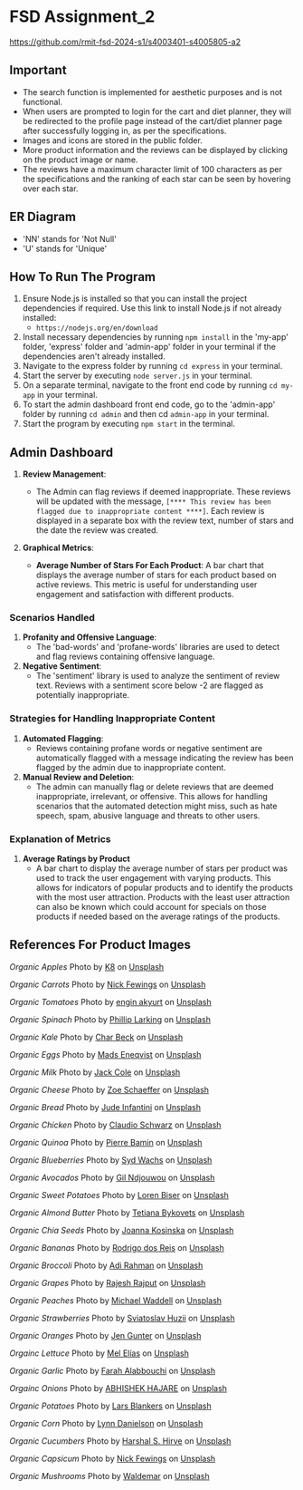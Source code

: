 # FSD Assignment_2

https://github.com/rmit-fsd-2024-s1/s4003401-s4005805-a2

## Important
- The search function is implemented for aesthetic purposes and is not functional.
- When users are prompted to login for the cart and diet planner, they will be redirected to the profile page instead of the cart/diet planner page after successfully logging in, as per the specifications.
- Images and icons are stored in the public folder.
- More product information and the reviews can be displayed by clicking on the product image or name.
- The reviews have a maximum character limit of 100 characters as per the specifications and the ranking of each star can be seen by hovering over each star.

## ER Diagram
- 'NN' stands for 'Not Null' 
- 'U' stands for 'Unique'

## How To Run The Program
1. Ensure Node.js is installed so that you can install the project dependencies if required. Use this link to install Node.js if not already installed:
    - `https://nodejs.org/en/download`
2. Install necessary dependencies by running `npm install` in the 'my-app' folder, 'express' folder and 'admin-app' folder in your terminal if the dependencies aren't already installed. 
3. Navigate to the express folder by running `cd express` in your terminal.
4. Start the server by executing `node server.js` in your terminal.
5. On a separate terminal, navigate to the front end code by running `cd my-app` in your terminal.
6. To start the admin dashboard front end code, go to the 'admin-app' folder by running `cd admin` and then cd `admin-app` in your terminal.  
7. Start the program by executing `npm start` in the terminal.

## Admin Dashboard
1. **Review Management**:
    - The Admin can flag reviews if deemed inappropriate. These reviews will be updated with the message, `[**** This review has been flagged due to inappropriate content ****]`. Each review is displayed in a separate box
    with the review text, number of stars and the date the review was created.

2.  **Graphical Metrics**:
    - **Average Number of Stars For Each Product**: A bar chart that displays the average number of stars for each product based on active reviews. This metric is useful for understanding user engagement and satisfaction with different products.

### Scenarios Handled
1. **Profanity and Offensive Language**:
    - The 'bad-words' and 'profane-words' libraries are used to detect and flag reviews containing offensive language.
2. **Negative Sentiment**:
    - The 'sentiment' library is used to analyze the sentiment of review text. Reviews with a sentiment score below -2 are flagged as potentially inappropriate.

### Strategies for Handling Inappropriate Content
1. **Automated Flagging**:
    - Reviews containing profane words or negative sentiment are automatically flagged with a message indicating the review has been flagged by the admin due to inappropriate content.
2. **Manual Review and Deletion**:
    - The admin can manually flag or delete reviews that are deemed inappropriate, irrelevant, or offensive. This allows for handling scenarios that the automated detection might miss, such as hate speech, spam, abusive language and threats to other users.

### Explanation of Metrics
1. **Average Ratings by Product**
    - A bar chart to display the average number of stars per product was used to track the user engagement with varying products. This allows for indicators of popular products and to identify the products with the most user attraction. Products with the least user attraction can also be known which could account for specials on those products if needed based on the average ratings of the products. 

## References For Product Images
*Organic Apples*
Photo by <a href="https://unsplash.com/@_k8_?utm_content=creditCopyText&utm_medium=referral&utm_source=unsplash">K8</a> on <a href="https://unsplash.com/photos/red-apples-on-brown-wooden-table-hRbt11o8cEU?utm_content=creditCopyText&utm_medium=referral&utm_source=unsplash">Unsplash</a>
  
 *Organic Carrots*
 Photo by <a href="https://unsplash.com/@jannerboy62?utm_content=creditCopyText&utm_medium=referral&utm_source=unsplash">Nick Fewings</a> on <a href="https://unsplash.com/photos/a-pile-of-carrots-sitting-next-to-each-other-d9gDUaDpnes?utm_content=creditCopyText&utm_medium=referral&utm_source=unsplash">Unsplash</a>

 *Organic Tomatoes*
 Photo by <a href="https://unsplash.com/@enginakyurt?utm_content=creditCopyText&utm_medium=referral&utm_source=unsplash">engin akyurt</a> on <a href="https://unsplash.com/photos/a-large-pile-of-red-tomatoes-sitting-on-top-of-each-other-Pocwc14MKN0?utm_content=creditCopyText&utm_medium=referral&utm_source=unsplash">Unsplash</a>
  
*Organic Spinach*
Photo by <a href="https://unsplash.com/@phillip_larking?utm_content=creditCopyText&utm_medium=referral&utm_source=unsplash">Phillip Larking</a> on <a href="https://unsplash.com/photos/a-close-up-of-some-leaves-jcx3S5jfzmA?utm_content=creditCopyText&utm_medium=referral&utm_source=unsplash">Unsplash</a>
  
*Organic Kale*
Photo by <a href="https://unsplash.com/@charbeck?utm_content=creditCopyText&utm_medium=referral&utm_source=unsplash">Char Beck</a> on <a href="https://unsplash.com/photos/macro-shot-photography-of-lettuce-5eM6sRTCCUc?utm_content=creditCopyText&utm_medium=referral&utm_source=unsplash">Unsplash</a>

*Organic Eggs*
Photo by <a href="https://unsplash.com/@madseneqvist?utm_content=creditCopyText&utm_medium=referral&utm_source=unsplash">Mads Eneqvist</a> on <a href="https://unsplash.com/photos/a-bunch-of-eggs-that-are-in-a-box-X77nWyRG2Ck?utm_content=creditCopyText&utm_medium=referral&utm_source=unsplash">Unsplash</a>

*Organic Milk*
Photo by <a href="https://unsplash.com/@thisisjackcole?utm_content=creditCopyText&utm_medium=referral&utm_source=unsplash">Jack Cole</a> on <a href="https://unsplash.com/photos/a-bottle-of-organic-milk-sitting-on-a-table-4PhVsBICtJQ?utm_content=creditCopyText&utm_medium=referral&utm_source=unsplash">Unsplash</a>

*Organic Cheese*
Photo by <a href="https://unsplash.com/@dirtjoy?utm_content=creditCopyText&utm_medium=referral&utm_source=unsplash">Zoe Schaeffer</a> on <a href="https://unsplash.com/photos/white-round-food-on-stainless-steel-tray-YFmkU2EOm-8?utm_content=creditCopyText&utm_medium=referral&utm_source=unsplash">Unsplash</a>

*Organic Bread*
Photo by <a href="https://unsplash.com/@judowoodo_?utm_content=creditCopyText&utm_medium=referral&utm_source=unsplash">Jude Infantini</a> on <a href="https://unsplash.com/photos/selective-focus-photography-of-sliced-bread-rYOqbTcGp1c?utm_content=creditCopyText&utm_medium=referral&utm_source=unsplash">Unsplash</a>

*Organic Chicken*
Photo by <a href="https://unsplash.com/@purzlbaum?utm_content=creditCopyText&utm_medium=referral&utm_source=unsplash">Claudio Schwarz</a> on <a href="https://unsplash.com/photos/roasted-chicken-on-white-ceramic-plate-4qJlXK4mYzU?utm_content=creditCopyText&utm_medium=referral&utm_source=unsplash">Unsplash</a>

*Organic Quinoa*
Photo by <a href="https://unsplash.com/@bamin?utm_content=creditCopyText&utm_medium=referral&utm_source=unsplash">Pierre Bamin</a> on <a href="https://unsplash.com/photos/brown-and-white-pebbles-on-ground-oZ4Krez3X5o?utm_content=creditCopyText&utm_medium=referral&utm_source=unsplash">Unsplash</a>

*Organic Blueberries*
Photo by <a href="https://unsplash.com/@videmusart?utm_content=creditCopyText&utm_medium=referral&utm_source=unsplash">Syd Wachs</a> on <a href="https://unsplash.com/photos/bowl-of-blueberries-LyL7sVozl_Y?utm_content=creditCopyText&utm_medium=referral&utm_source=unsplash">Unsplash</a>

*Organic Avocados*
Photo by <a href="https://unsplash.com/@gilndjouwou?utm_content=creditCopyText&utm_medium=referral&utm_source=unsplash">Gil Ndjouwou</a> on <a href="https://unsplash.com/photos/sliced-avocado-fruit-on-brown-wooden-table-cueV_oTVsic?utm_content=creditCopyText&utm_medium=referral&utm_source=unsplash">Unsplash</a>

*Organic Sweet Potatoes*
Photo by <a href="https://unsplash.com/@cosmicwriter?utm_content=creditCopyText&utm_medium=referral&utm_source=unsplash">Loren Biser</a> on <a href="https://unsplash.com/photos/a-pile-of-wood-vP5guwApg0g?utm_content=creditCopyText&utm_medium=referral&utm_source=unsplash">Unsplash</a>

*Organic Almond Butter*
Photo by <a href="https://unsplash.com/@tetiana_bykovets?utm_content=creditCopyText&utm_medium=referral&utm_source=unsplash">Tetiana Bykovets</a> on <a href="https://unsplash.com/photos/clear-glass-jar-with-brown-liquid-Ht7ZhGt2UXg?utm_content=creditCopyText&utm_medium=referral&utm_source=unsplash">Unsplash</a>

*Organic Chia Seeds*
Photo by <a href="https://unsplash.com/@joannakosinska?utm_content=creditCopyText&utm_medium=referral&utm_source=unsplash">Joanna Kosinska</a> on <a href="https://unsplash.com/photos/black-and-gray-pebbles-6MlhT-THmk4?utm_content=creditCopyText&utm_medium=referral&utm_source=unsplash">Unsplash</a>

*Organic Bananas*
Photo by <a href="https://unsplash.com/@rodreis?utm_content=creditCopyText&utm_medium=referral&utm_source=unsplash">Rodrigo dos Reis</a> on <a href="https://unsplash.com/photos/yellow-banana-fruit-on-brown-wooden-table-DkTuGvgPotA?utm_content=creditCopyText&utm_medium=referral&utm_source=unsplash">Unsplash</a>
  
*Organic Broccoli*
Photo by <a href="https://unsplash.com/@ceritadikit?utm_content=creditCopyText&utm_medium=referral&utm_source=unsplash">Adi Rahman</a> on <a href="https://unsplash.com/photos/green-broccoli-in-close-up-photography-wpJzb1lX5Ac?utm_content=creditCopyText&utm_medium=referral&utm_source=unsplash">Unsplash</a>
  
*Organic Grapes*
Photo by <a href="https://unsplash.com/@rrajputphotography?utm_content=creditCopyText&utm_medium=referral&utm_source=unsplash">Rajesh Rajput</a> on <a href="https://unsplash.com/photos/purple-grapes-lot-y2MeW00BdBo?utm_content=creditCopyText&utm_medium=referral&utm_source=unsplash">Unsplash</a>
  
*Organic Peaches*
Photo by <a href="https://unsplash.com/@mjwaddell?utm_content=creditCopyText&utm_medium=referral&utm_source=unsplash">Michael Waddell</a> on <a href="https://unsplash.com/photos/shallow-focus-photo-of-red-apple-fruits-IDs8ajdEUjg?utm_content=creditCopyText&utm_medium=referral&utm_source=unsplash">Unsplash</a>
  
*Organic Strawberries*
Photo by <a href="https://unsplash.com/@sviathuzii?utm_content=creditCopyText&utm_medium=referral&utm_source=unsplash">Sviatoslav Huzii</a> on <a href="https://unsplash.com/photos/red-strawberries-on-white-ceramic-plate-I497Uc8xWXQ?utm_content=creditCopyText&utm_medium=referral&utm_source=unsplash">Unsplash</a>

*Organic Oranges*
Photo by <a href="https://unsplash.com/@sweetsimplesunshine?utm_content=creditCopyText&utm_medium=referral&utm_source=unsplash">Jen Gunter</a> on <a href="https://unsplash.com/photos/orange-fruits-on-white-ceramic-plate-A4BBdJQu2co?utm_content=creditCopyText&utm_medium=referral&utm_source=unsplash">Unsplash</a>
  
*Orgainc Lettuce*
Photo by <a href="https://unsplash.com/@cuartodeiibra?utm_content=creditCopyText&utm_medium=referral&utm_source=unsplash">Mel Elías</a> on <a href="https://unsplash.com/photos/green-and-white-leaves-on-white-background-e2ZNgrXmZgM?utm_content=creditCopyText&utm_medium=referral&utm_source=unsplash">Unsplash</a>

*Organic Garlic*
Photo by <a href="https://unsplash.com/@farrrah?utm_content=creditCopyText&utm_medium=referral&utm_source=unsplash">Farah Alabbouchi</a> on <a href="https://unsplash.com/photos/garlic-lot-on-black-surface-ubgCpgU4P9k?utm_content=creditCopyText&utm_medium=referral&utm_source=unsplash">Unsplash</a>

*Orgainc Onions*
Photo by <a href="https://unsplash.com/@abhishek_hajare?utm_content=creditCopyText&utm_medium=referral&utm_source=unsplash">ABHISHEK HAJARE</a> on <a href="https://unsplash.com/photos/red-onion-on-brown-wooden-table-D9h2-RxM1rE?utm_content=creditCopyText&utm_medium=referral&utm_source=unsplash">Unsplash</a>

*Organic Potatoes*
Photo by <a href="https://unsplash.com/@lmablankers?utm_content=creditCopyText&utm_medium=referral&utm_source=unsplash">Lars Blankers</a> on <a href="https://unsplash.com/photos/brown-potato-lot-B0s3Xndk6tw?utm_content=creditCopyText&utm_medium=referral&utm_source=unsplash">Unsplash</a>

*Organic Corn*
Photo by <a href="https://unsplash.com/@lellen81?utm_content=creditCopyText&utm_medium=referral&utm_source=unsplash">Lynn Danielson</a> on <a href="https://unsplash.com/photos/yellow-corn-in-close-up-photography-aEIMhuA-Ij8?utm_content=creditCopyText&utm_medium=referral&utm_source=unsplash">Unsplash</a>

*Organic Cucumbers*
Photo by <a href="https://unsplash.com/@harshalhirve?utm_content=creditCopyText&utm_medium=referral&utm_source=unsplash">Harshal S. Hirve</a> on <a href="https://unsplash.com/photos/cucumber-lot-2GiRcLP_jkI?utm_content=creditCopyText&utm_medium=referral&utm_source=unsplash">Unsplash</a>

*Organic Capsicum*
Photo by <a href="https://unsplash.com/@jannerboy62?utm_content=creditCopyText&utm_medium=referral&utm_source=unsplash">Nick Fewings</a> on <a href="https://unsplash.com/photos/orange-bell-peppers-on-white-ceramic-plate-gpP-OkJ5BbI?utm_content=creditCopyText&utm_medium=referral&utm_source=unsplash">Unsplash</a>

*Organic Mushrooms*
Photo by <a href="https://unsplash.com/@waldemarbrandt67w?utm_content=creditCopyText&utm_medium=referral&utm_source=unsplash">Waldemar</a> on <a href="https://unsplash.com/photos/brown-mushrooms---9pYUo2f04?utm_content=creditCopyText&utm_medium=referral&utm_source=unsplash">Unsplash</a>
  